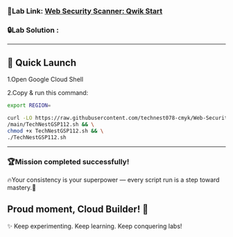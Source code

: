 ###  🎯Lab Link: [Web Security Scanner: Qwik Start](https://www.cloudskillsboost.google/games/6463/labs/40621)


### 🔒Lab Solution :
---

## 🚀 Quick Launch
1.Open Google Cloud Shell

2.Copy & run this command:

```bash
export REGION=
``` 

``` bash
curl -LO https://raw.githubusercontent.com/technest078-cmyk/Web-Security-Scanner-Qwik-Start
/main/TechNestGSP112.sh && \
chmod +x TechNestGSP112.sh && \
./TechNestGSP112.sh


```

---

### 🏆Mission completed successfully! 
🔥Your consistency is your superpower — every script run is a step toward mastery.🌟  

   Proud moment, Cloud Builder! 🎊  
---

✨ Keep experimenting. Keep learning. Keep conquering labs!  
